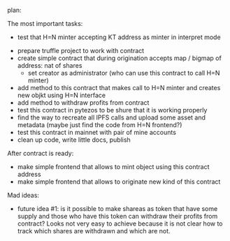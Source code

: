 plan:

The most important tasks:
+ test that H=N minter accepting KT address as minter in interpret mode
- prepare truffle project to work with contract
- create simple contract that during origination accepts map / bigmap of address: nat of shares
    - set creator as administrator (who can use this contract to call H=N minter)
- add method to this contract that makes call to H=N minter and creates new objkt using H=N interface
- add method to withdraw profits from contract
- test this contract in pytezos to be shure that it is working properly
- find the way to recreate all IPFS calls and upload some asset and metadata (maybe just find the code from H=N frontend?)
- test this contract in mainnet with pair of mine accounts
- clean up code, write little docs, publish

After contract is ready:
- make simple frontend that allows to mint object using this contract address
- make simple frontend that allows to originate new kind of this contract

Mad ideas:
- future idea #1: is it possible to make shareas as token that have some supply and those who have this token can withdraw their profits from contract? Looks not very easy to achieve because it is not clear how to track which shares are withdrawn and which are not.

